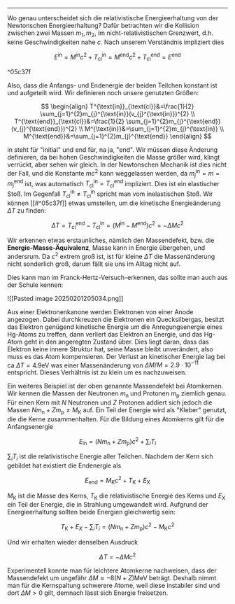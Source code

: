 ***

Wo genau unterscheidet sich die relativistische Energieerhaltung von der Newtonschen Energieerhaltung? Dafür betrachten wir die Kollision zwischen zwei Massen $m_{1},m_{2}$, im nicht-relativistischen Grenzwert, d.h. keine Geschwindigkeiten nahe $c$. Nach unserem Verständnis impliziert dies

$$
E^{\text{in}}=M^{\text{in}}c^{2}+T_{\text{cl}}^{\text{in}}=M^{\text{end}}c^{2}+T_{\text{cl}}^{\text{end}}=E^{\text{end}}
$$

^05c37f

Also, dass die Anfangs- und Endenergie der beiden Teilchen konstant ist und aufgeteilt wird. Wir definieren noch unsere genutzten Größen:

$$
\begin{align}
T^{\text{in}}_{\text{cl}}&=\frac{1}{2} \sum_{j=1}^{2}m_{j}^{\text{in}}(v_{j}^{\text{in}})^{2} \\
T^{\text{end}}_{\text{cl}}&=\frac{1}{2} \sum_{j=1}^{2}m_{j}^{\text{end}}(v_{j}^{\text{end}})^{2} \\
M^{\text{in}}&=\sum_{j=1}^{2}m_{j}^{\text{in}} \\
M^{\text{end}}&=\sum_{j=1}^{2}m_{j}^{\text{end}}
\end{align}
$$

$\text{in}$ steht für "initial" und $\text{end}$ für, na ja, "end". Wir müssen diese Änderung definieren, da bei hohen Geschwindigkeiten die Masse größer wird, klingt verrückt, aber sehen wir gleich. In der Newtonschen Mechanik ist dies nicht der Fall, und die Konstante $mc^{2}$ kann weggelassen werden, da $m_{j}^{\text{in}}=m=m_{j}^{\text{end}}$ ist, was automatisch $T_{\text{cl}}^{\text{in}}=T_{\text{cl}}^{\text{end}}$ impliziert. Dies ist ein elastischer Stoß. Im Gegenfall $T_{\text{cl}}^{\text{in}}\neq T_{\text{cl}}^{\text{in}}$ spricht man vom inelastischen Stoß. Wir können [[#^05c37f]] etwas umstellen, um die kinetische Energieänderung $\Delta T$ zu finden:

$$
\Delta T=T_{\text{cl}}^{\text{end}}-T_{\text{cl}}^{\text{in}}=(M^{\text{in}}-M^{\text{end}})c^{2}=-\Delta Mc^{2}
$$

Wir erkennen etwas erstaunliches, nämlich den Massendefekt, bzw. die **Energie-Masse-Äquivalenz**, Masse kann in Energie übergehen, und andersrum. Da $c^{2}$ extrem groß ist, ist für kleine $\Delta T$ die Massenänderung nicht sonderlich groß, darum fällt sie uns im Alltag nicht auf. 

Dies kann man im Franck-Hertz-Versuch-erkennen, das sollte man auch aus der Schule kennen:

![[Pasted image 20250201205034.png]]

Aus einer Elektronenkanone werden Elektronen von einer Anode angezogen. Dabei durchkreuzen die Elektronen ein Quecksilbergas, besitzt das Elektron genügend kinetische Energie um die Anregungsenergie eines Hg-Atoms zu treffen, dann verliert das Elektron an Energie, und das Hg-Atom geht in den angeregten Zustand über. Dies liegt daran, dass das Elektron keine innere Struktur hat, seine Masse bleibt unverändert, also muss es das Atom kompensieren. Der Verlust an kinetischer Energie lag bei ca $\Delta T=4.9\text{eV}$ was einer Massenänderung von $\Delta M/M=2.9\cdot 10^{-11}$ entspricht. Dieses Verhältnis ist zu klein um es nachzuweisen.

Ein weiteres Beispiel ist der oben genannte Massendefekt bei Atomkernen. Wir kennen die Massen der Neutronen $m_{\text{n}}$ und Protonen $m_{\text{p}}$ ziemlich genau. Für einen Kern mit $N$ Neutronen und $Z$ Protonen addiert sich jedoch die Massen $Nm_{\text{n}}+Zm_{\text{p}}\neq M_{\text{K}}$ auf. Ein Teil der Energie wird als "Kleber" genutzt, die die Kerne zusammenhalten. Für die Bildung eines Atomkerns gilt für die Anfangsenergie

$$
E_{\text{in}}=(Nm_{\text{n}}+Zm_{\text{p}})c^{2}+\sum_{i}T_{i}
$$

$\sum_{i}T_{i}$ ist die relativistische Energie aller Teilchen. Nachdem der Kern sich gebildet hat existiert die Endenergie als

$$
E_{\text{end}}=M_{\text{K}}c^{2}+T_{\text{K}}+E_{\text{X}}
$$

$M_{\text{K}}$ ist die Masse des Kerns, $T_{\text{K}}$ die relativistische Energie des Kerns und $E_{\text{X}}$ ein Teil der Energie, die in Strahlung umgewandelt wird. Aufgrund der Energieerhaltung sollten beide Energien gleichwertig sein:

$$
T_{\text{K}}+E_{X}-\sum_{i}T_{i}=(Nm_{\text{n}}+Zm_{\text{p}})c^{2}-M_{\text{K}}c^{2}
$$

Und wir erhalten wieder denselben Ausdruck

$$
\Delta T=-\Delta Mc^{2}
$$

Experimentell konnte man für leichtere Atomkerne nachweisen, dass der Massendefekt um ungefähr $\Delta M \approx -8 (N+Z)\text{MeV}$ beträgt. Deshalb nimmt man für die Kernspaltung schwerere Atome, weil diese instabiler sind und dort $\Delta M>0$ gilt, demnach lässt sich Energie freisetzen.